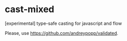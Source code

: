 # cast-mixed
[experimental] type-safe casting for javascript and flow

Please, use https://github.com/andreypopp/validated.
